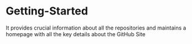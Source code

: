 # Getting-Started
It provides crucial information about all the repositories and maintains a homepage with all the key details about the GitHub Site
